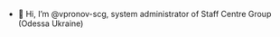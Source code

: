 - 👋 Hi, I’m @vpronov-scg, system administrator of Staff Centre Group (Odessa Ukraine)
<!---
- 👀 I’m interested in ...
- 🌱 I’m currently learning ...
- 💞️ I’m looking to collaborate on ...
- 📫 How to reach me ...

<!---
vpronov-scg/vpronov-scg is a ✨ special ✨ repository because its `README.md` (this file) appears on your GitHub profile.
You can click the Preview link to take a look at your changes.
--->

